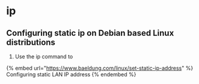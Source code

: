 # ip



## Configuring static ip on Debian based Linux distributions

1. Use the ip command to&#x20;



{% embed url="https://www.baeldung.com/linux/set-static-ip-address" %}
Configuring static LAN IP address
{% endembed %}

